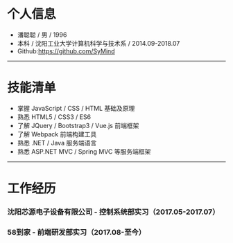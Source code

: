 # 个人信息
* 潘聪聪 / 男 / 1996
* 本科 / 沈阳工业大学计算机科学与技术系 / 2014.09-2018.07
* Github:<https://github.com/SyMind>

---

# 技能清单
* 掌握 JavaScript / CSS / HTML 基础及原理
* 熟悉 HTML5 / CSS3 / ES6
* 了解 JQuery / Bootstrap3 / Vue.js 前端框架
* 了解 Webpack 前端构建工具
* 熟悉 .NET / Java 服务端语言
* 熟悉 ASP.NET MVC / Spring MVC 等服务端框架

---

# 工作经历
### 沈阳芯源电子设备有限公司 - 控制系统部实习（2017.05-2017.07）

### 58到家 - 前端研发部实习（2017.08-至今）
